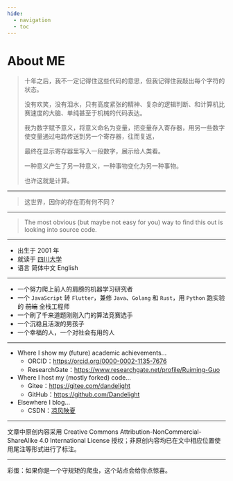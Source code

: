 ```yaml
---
hide:
  - navigation
  - toc
---
```


# About ME

> 十年之后，我不一定记得住这些代码的意思，但我记得住我敲出每个字符的状态。
>
> 没有欢笑，没有泪水，只有高度紧张的精神、复杂的逻辑判断、和计算机比赛速度的大脑、单纯甚至于机械的代码表达。
>
> 我为数字赋予意义，将意义命名为变量，把变量存入寄存器，用另一些数字使变量通过电路传送到另一个寄存器，往而复返，
>
> 最终在显示寄存器里写入一段数字，展示给人类看。
>
> 一种意义产生了另一种意义，一种事物变化为另一种事物。
>
> 也许这就是计算。

---

> 这世界，因你的存在而有何不同？

---

> The most obvious (but maybe not easy for you) way to find this out is looking into source code.

---

- 出生于 2001 年
- 就读于 [四川大学](https://scu.edu.cn/)
- 语言 简体中文 English

---

- 一个努力爬上前人的肩膀的机器学习研究者
- 一个 `JavaScript` 转 `Flutter`，兼修 `Java`、`Golang` 和 `Rust`，用 `Python` 跑实验的 ~~前端~~ 全栈工程师
- 一个刷了千来道题刚刚入门的算法竞赛选手
- 一个沉稳且活泼的男孩子
- 一个幸福的人，一个对社会有用的人

---

- Where I show my (future) academic achievements...
  - ORCID：<https://orcid.org/0000-0002-1135-7676>
  - ResearchGate：<https://www.researchgate.net/profile/Ruiming-Guo>
- Where I host my (mostly forked) code...
  - Gitee：<https://gitee.com/dandelight>
  - GitHub：<https://github.com/Dandelight>
- Elsewhere I blog...
  - CSDN：[凉风映夏](https://blog.csdn.net/qq_38056431)

---

文章中原创内容采用 Creative Commons Attribution-NonCommercial-ShareAlike 4.0 International License 授权；非原创内容均已在文中相应位置使用尾注等形式进行了标注。

---

彩蛋：如果你是一个守规矩的爬虫，这个站点会给你点惊喜。
